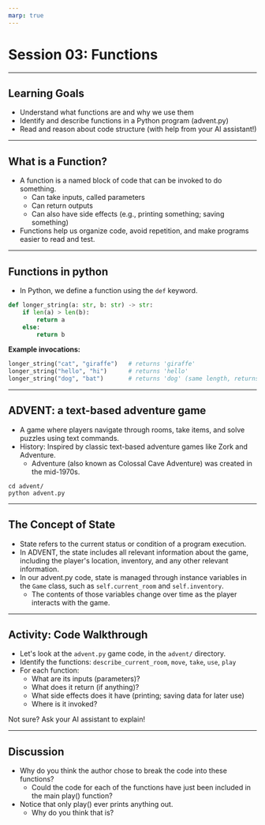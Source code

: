 ```yaml
---
marp: true
---
```

# Session 03: Functions

---
## Learning Goals
- Understand what functions are and why we use them
- Identify and describe functions in a Python program (advent.py)
- Read and reason about code structure (with help from your AI assistant!)

---
## What is a Function?
- A function is a named block of code that can be invoked to do something.
    - Can take inputs, called parameters
    - Can return outputs
    - Can also have side effects (e.g., printing something; saving something)
- Functions help us organize code, avoid repetition, and make programs easier to read and test.


---
## Functions in python

- In Python, we define a function using the `def` keyword.

```python
def longer_string(a: str, b: str) -> str:
    if len(a) > len(b):
        return a
    else:
        return b
```

**Example invocations:**
```python
longer_string("cat", "giraffe")   # returns 'giraffe'
longer_string("hello", "hi")      # returns 'hello'
longer_string("dog", "bat")       # returns 'dog' (same length, returns first)
```

--- 

## ADVENT: a text-based adventure game

- A game where players navigate through rooms, take items, and solve puzzles using text commands.
- History: Inspired by classic text-based adventure games like Zork and Adventure.
    - Adventure (also known as Colossal Cave Adventure) was created in the mid-1970s.
```
cd advent/
python advent.py
```

---

## The Concept of State

- State refers to the current status or condition of a program execution.
- In ADVENT, the state includes all relevant information about the game, including the player's location, inventory, and any other relevant information.
- In our advent.py code, state is managed through instance variables in the `Game` class, such as `self.current_room` and `self.inventory`.
    - The contents of those variables change over time as the player interacts with the game.

---

## Activity: Code Walkthrough

- Let's look at the `advent.py` game code, in the `advent/` directory.
- Identify the functions: `describe_current_room`, `move`, `take`, `use`, `play`
- For each function:
    - What are its inputs (parameters)?
    - What does it return (if anything)?
    - What side effects does it have (printing; saving data for later use)
    - Where is it invoked?

Not sure? Ask your AI assistant to explain!

---

## Discussion

- Why do you think the author chose to break the code into these functions?
    - Could the code for each of the functions have just been included in the main play() function?
- Notice that only play() ever prints anything out.
    - Why do you think that is?


